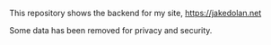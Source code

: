 This repository shows the backend for my site, https://jakedolan.net

Some data has been removed for privacy and security.
